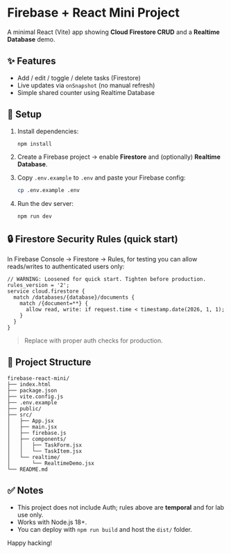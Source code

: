 # Firebase + React Mini Project

A minimal React (Vite) app showing **Cloud Firestore CRUD** and a **Realtime Database** demo.

## ✨ Features
- Add / edit / toggle / delete tasks (Firestore)
- Live updates via `onSnapshot` (no manual refresh)
- Simple shared counter using Realtime Database

## 🔧 Setup
1. Install dependencies:
   ```bash
   npm install
   ```

2. Create a Firebase project → enable **Firestore** and (optionally) **Realtime Database**.

3. Copy `.env.example` to `.env` and paste your Firebase config:
   ```bash
   cp .env.example .env
   ```

4. Run the dev server:
   ```bash
   npm run dev
   ```

## 🔒 Firestore Security Rules (quick start)
In Firebase Console → Firestore → Rules, for testing you can allow reads/writes to authenticated users only:
```
// WARNING: Loosened for quick start. Tighten before production.
rules_version = '2';
service cloud.firestore {
  match /databases/{database}/documents {
    match /{document=**} {
      allow read, write: if request.time < timestamp.date(2026, 1, 1);
    }
  }
}
```
> Replace with proper auth checks for production.

## 📁 Project Structure
```
firebase-react-mini/
├── index.html
├── package.json
├── vite.config.js
├── .env.example
├── public/
├── src/
│   ├── App.jsx
│   ├── main.jsx
│   ├── firebase.js
│   ├── components/
│   │   ├── TaskForm.jsx
│   │   └── TaskItem.jsx
│   └── realtime/
│       └── RealtimeDemo.jsx
└── README.md
```

## ✅ Notes
- This project does not include Auth; rules above are **temporal** and for lab use only.
- Works with Node.js 18+.
- You can deploy with `npm run build` and host the `dist/` folder.

Happy hacking!
